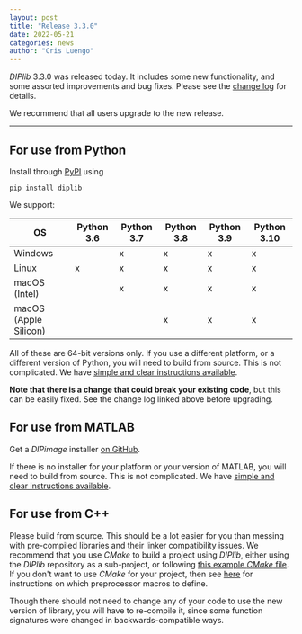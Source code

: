 ```yaml
---
layout: post
title: "Release 3.3.0"
date: 2022-05-21
categories: news
author: "Cris Luengo"
---
```


*DIPlib* 3.3.0 was released today. It includes some new functionality, and some assorted
improvements and bug fixes.
Please see the [change log](/changelogs/diplib_3.3.0.html) for details.

We recommend that all users upgrade to the new release.

---

## For use from Python

Install through [PyPI](https://pypi.org/project/diplib/) using

    pip install diplib

We support:

| OS                    | Python 3.6 | Python 3.7 | Python 3.8 | Python 3.9 | Python 3.10 |
|-----------------------|------------|------------|------------|------------|-------------|
| Windows               |            |     x      |     x      |     x      |     x       |
| Linux                 |     x      |     x      |     x      |     x      |     x       |
| macOS (Intel)         |            |     x      |     x      |     x      |     x       |
| macOS (Apple Silicon) |            |            |     x      |     x      |     x       |

All of these are 64-bit versions only. If you use a different platform, or a different version
of Python, you will need to build from source. This is not complicated. We have
[simple and clear instructions available](https://github.com/DIPlib/diplib/blob/master/INSTALL.md).

**Note that there is a change that could break your existing code**,
but this can be easily fixed. See the change log linked above before upgrading.

## For use from MATLAB

Get a *DIPimage* installer [on GitHub](https://github.com/DIPlib/diplib/releases).

If there is no installer for your platform or your version of MATLAB, you will need to build from source.
This is not complicated. We have
[simple and clear instructions available](https://github.com/DIPlib/diplib/blob/master/INSTALL.md).

## For use from C++

Please build from source. This should be a lot easier for you than messing
with pre-compiled libraries and their linker compatibility issues. We recommend that you use *CMake*
to build a project using *DIPlib*, either using the *DIPlib* repository as a sub-project, or following
[this example *CMake* file](https://github.com/DIPlib/diplib/blob/master/examples/independent_project/CMakeLists.txt).
If you don't want to use *CMake* for your project, then see
[here](https://github.com/DIPlib/diplib/blob/master/INSTALL.md#linking-against-the-library) for
instructions on which preprocessor macros to define.

Though there should not need to change any of your code to use the new version of library,
you will have to re-compile it, since some function signatures were changed in backwards-compatible ways.
